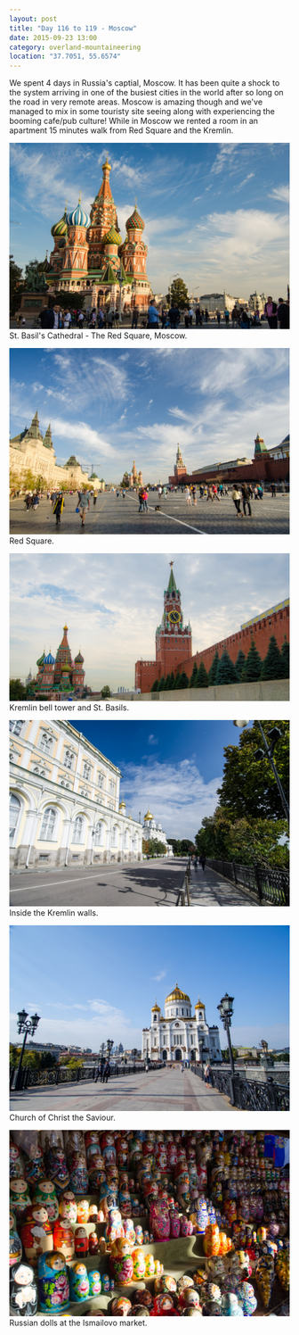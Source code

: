 ```yaml
---
layout: post
title: "Day 116 to 119 - Moscow"
date: 2015-09-23 13:00
category: overland-mountaineering
location: "37.7051, 55.6574"
---
```


We spent 4 days in Russia's captial, Moscow.  It has been quite a shock to the system arriving in one of the busiest cities in the world after so long on the road in very remote areas.  Moscow is amazing though and we've managed to mix in some touristy site seeing along with experiencing the booming cafe/pub culture!  While in Moscow we rented a room in an apartment 15 minutes walk from Red Square and the Kremlin.  

![Name of photo](/photos/moscow/moscow-1.jpg "Optional title")
St. Basil's Cathedral - The Red Square, Moscow.

![Name of photo](/photos/moscow/moscow-2.jpg "Optional title")
Red Square.

![Name of photo](/photos/moscow/moscow-3.jpg "Optional title")
Kremlin bell tower and St. Basils.

![Name of photo](/photos/moscow/moscow-4.jpg "Optional title")
Inside the Kremlin walls.

![Name of photo](/photos/moscow/moscow-5.jpg "Optional title")
Church of Christ the Saviour.

![Name of photo](/photos/moscow/moscow-6.jpg "Optional title")
Russian dolls at the Ismailovo market.

